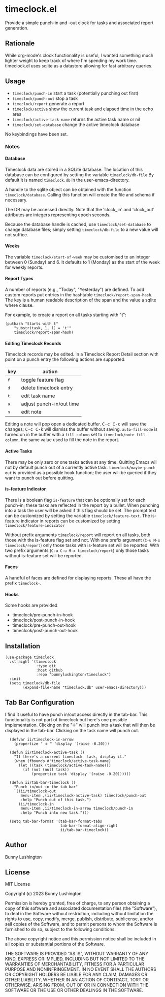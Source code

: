 # timeclock.el

Provide a simple punch-in and -out clock for tasks and associated
report generation.

## Rationale

While org-mode's clock functionality is useful, I wanted something
much lighter weight to keep track of where I'm spending my work time.
timeclock.el uses sqlite as a datastore allowing for fast arbitrary
queries.

## Usage

  * `timeclock/punch-in` start a task (potentially punching out first)
  * `timeclock/punch-out` stop a task
  * `timeclock/report` generate a report
  * `timeclock/active` show the current task and elapsed time in the echo area
  * `timeclock/active-task-name` returns the active task name or nil
  * `timeclock/set-database` change the active timeclock database

No keybindings have been set.

### Notes

#### Database

Timeclock data are stored in a SQLite database.  The location of this
database can be configured by setting the variable `timeclock/db-file`
By default it is named `timeclock.db` in the user-emacs-directory.

A handle to the sqlite object can be obtained with the function
`timeclock/database`.  Calling this function will create the file and
schema if necessary.

The DB may be accessed directly.  Note that the 'clock_in' and
'clock_out' attributes are integers representing epoch seconds.

Because the database handle is cached, use `timeclock/set-database` to
change database files; simply setting `timeclock/db-file` to a new
value will not suffice.

#### Weeks

The variable `timeclock/start-of-week` may be customised to an integer
between 0 (Sunday) and 6.  It defaults to 1 (Monday) as the start of
the week for weekly reports.

#### Report Types

A number of reports (e.g., "Today", "Yesterday") are
defined.  To add custom reports put entries in the hashtable
`timeclock/report-span-hash`.  The key is a human readable description
of the span and the value a sqlite where clause.

For example, to create a report on all tasks starting with "t":

``` emacs-lisp
(puthash "Starts with t"
    "substr(task, 1, 1) = 't'"
    timeclock/report-span-hash)
```

#### Editing Timeclock Records

Timeclock records may be edited.  In a Timeclock Report Detail section
with point on a punch entry the following actions are supported:

| key | action |
| --- | ------ |
| <kbd>f</kbd> | toggle feature flag |
| <kbd>d</kbd> | delete timeclock entry |
| <kbd>t</kbd> | edit task name |
| <kbd>a</kbd> | adjust punch-in/out time |
| <kbd>n</kbd> | edit note |

Editing a note will pop open a dedicated buffer.  <kbd>C-c C-c</kbd>
will save the changes; <kbd>C-c C-k</kbd> will dismiss the buffer
without saving.  `auto-fill-mode` is turned on in the buffer with a
`fill-column` set to `timeclock/note-fill-column`, the same value used
to fill the note in the report.


#### Active Tasks

There may be only zero or one tasks active at any time.  Quitting
Emacs will not by default punch out of a currently active task.
`timeclock/maybe-punch-out` is provided as a possible hook function;
the user will be queried if they want to punch out before quitting.

#### is-feature Indicator

There is a boolean flag `is-feature` that can be optionally set for
each punch-in; these tasks are reflected in the report by a bullet.
When punching into a task the user will be asked if this flag should
be set.  The prompt text can be customized by setting the variable
`timeclock/feature-text`.  The is-feature indicator in reports can be
customized by setting `timeclock/feature-indicator`

Without prefix arguments `timeclock/report` will report on all tasks,
both those with the is-feature flag set and not.  With one prefix
argument (`C-u M-x timeclock/report`) only those tasks with is-feature
set will be reported.  With two prefix arguments (`C-u C-u M-x
timeclock/report`) only those tasks without is-feature set will be
reported.

#### Faces

A handful of faces are defined for displaying reports.  These all have
the prefix `timeclock-`.

#### Hooks

Some hooks are provided:

  * timeclock/pre-punch-in-hook
  * timeclock/post-punch-in-hook
  * timeclock/pre-punch-out-hook
  * timeclcok/post-punch-out-hook

## Installation

``` emacs-lisp
(use-package timeclock
  :straight '(timeclock
              :type git
              :host github
              :repo "bunnylushington/timeclock")
  :init
  (setq timeclock/db-file
        (expand-file-name "timeclock.db" user-emacs-directory)))
```


## Tab Bar Configuration

I find it useful to have punch in/out access directly in the tab-bar.
This functionality is not part of timeclock but here's one possible
implementation.  Clicking on the "➕" will punch into a task that will
then be displayed in the tab-bar.  Clicking on the task name will punch out.

``` emacs-lisp
  (defvar ii/timeclock-in-arrow
    (propertize " ➕ " 'display '(raise -0.20)))

  (defun ii/timeclock-active-task ()
    "If there's a current timeclock  task, display it."
    (when (fboundp #'timeclock/active-task-name)
      (let ((task (timeclock/active-task-name)))
        (if (not (null task))
            (propertize task 'display '(raise -0.20))))))

  (defun ii/tab-bar-timeclock ()
    "Punch in/out in the tab-bar"
    `((ii/timeclock-out
       menu-item ,(ii/timeclock-active-task) timeclock/punch-out
       :help "Punch out of this task.")
      (ii/timeclock-in
       menu-item ,ii/timeclock-in-arrow timeclock/punch-in
       :help "Punch into new task.")))

  (setq tab-bar-format '(tab-bar-format-tabs
                         tab-bar-format-align-right
                         ii/tab-bar-timeclock))
```


## Author

Bunny Lushington

## License

MIT License

Copyright (c) 2023 Bunny Lushington

Permission is hereby granted, free of charge, to any person obtaining a copy
of this software and associated documentation files (the "Software"), to deal
in the Software without restriction, including without limitation the rights
to use, copy, modify, merge, publish, distribute, sublicense, and/or sell
copies of the Software, and to permit persons to whom the Software is
furnished to do so, subject to the following conditions:

The above copyright notice and this permission notice shall be included in all
copies or substantial portions of the Software.

THE SOFTWARE IS PROVIDED "AS IS", WITHOUT WARRANTY OF ANY KIND, EXPRESS OR
IMPLIED, INCLUDING BUT NOT LIMITED TO THE WARRANTIES OF MERCHANTABILITY,
FITNESS FOR A PARTICULAR PURPOSE AND NONINFRINGEMENT. IN NO EVENT SHALL THE
AUTHORS OR COPYRIGHT HOLDERS BE LIABLE FOR ANY CLAIM, DAMAGES OR OTHER
LIABILITY, WHETHER IN AN ACTION OF CONTRACT, TORT OR OTHERWISE, ARISING FROM,
OUT OF OR IN CONNECTION WITH THE SOFTWARE OR THE USE OR OTHER DEALINGS IN THE
SOFTWARE.
